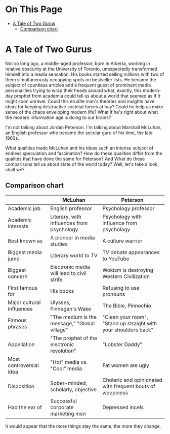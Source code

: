 # On This Page

- [A Tale of Two Gurus](#a-tale-of-two-gurus)
    - [Comparison chart](#comparison-chart)

# A Tale of Two Gurus

Not so long ago, a middle-aged professor, born in Alberta, working in relative
obscurity at the University of Toronto, unexpectedly transformed himself into a
media sensation. His books started selling millions with two of them
simultaneously occupying spots on bestseller lists. He became the subject of
countless articles and a frequent guest of prominent media personalities trying
to wrap their heads around what, exactly, this modern-day prophet from academia
could tell us about a world that seemed as if it might soon unravel. Could this
erudite man's theories and insights have ideas for keeping destructive
societal forces at bay? Could he help us make sense of the chaos enveloping
modern life? What if he's right about what the modern information age is doing
to our brains?

I'm not talking about Jordan Peterson. I'm talking about Marshall McLuhan, an
English professor who became the secular guru of his time, the late 1960s.

What qualities made McLuhan and his ideas such an intense subject of endless
speculation and fascination? How do these qualities differ from the qualites
that have done the same for Peterson? And What do these comparisons tell us
about state of the world today? Well, let's take a look, shall we?

## Comparison chart

|                           | McLuhan                                       | Peterson                                                        |
|---------------------------|-----------------------------------------------|-----------------------------------------------------------------|
| Academic job              | English professor                             | Psychology professor                                            |
| Academic interests        | Literary, with influences from psychology     | Psychology with influence from psychology                       |
| Best known as             | A pioneer in media studies                    | A culture warrior                                               |
| Biggest media jump        | Literary world to TV                          | TV debate appearances to YouTube                                |
| Biggest concern           | Electronic media will lead to civil strife    | Wokism is destroying Western Civilization                       |
| First famous for          | His books                                     | Refusing to use pronouns                                        |
| Major cultural influences | Ulysses, Finnegan's Wake                      | The Bible, Pinnochio                                            |
| Famous phrases            | "The medium is the message," "Global village" | "Clean your room", "Stand up straight with your shoulders back" |
| Appellation               | "The prophet of the electronic revolution"    | "Lobster Daddy"                                                 |
| Most controversial idea   | "Hot" media vs. "Cool" media                  | Fat women are ugly                                              |
| Disposition               | Sober-minded, scholarly, objective            | Choleric and opinionated with frequent bouts of weepiness       |
| Had the ear of            | Successful corporate marketing men            | Depressed incels                                                |

It would appear that the more things stay the same, the more they change.
